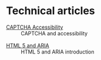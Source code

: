 # Technical articles
<script>$(document).ready(function () {
    setBreadcrumb([{"label":"Technical articles"}]);
});</script>

<style>
    dt a {text-decoration: underline;}
    dd {margin-bottom: 1rem;}
</style>

<dl>
    <dt><a href="captcha.html">CAPTCHA Accessibility</a></dt>
    <dd>CAPTCHA and accessibility</dd>
    <dt><a href="htmlaria.html">HTML 5 and ARIA</a></dt>
    <dd>HTML 5 and ARIA introduction</dd>
</dl>

<!--  This file is part of a11y-guidelines | Our vision of mobile & web accessibility guidelines and best practices, with valid/invalid examples.
 Copyright (C) 2016  Orange SA
 See the Creative Commons Legal Code Attribution-ShareAlike 3.0 Unported License for more details (LICENSE file). -->